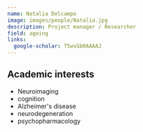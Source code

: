 ```yaml
---
name: Natalia Delcampo
image: images/people/Natalia.jpg
description: Project manager / Researcher
field: ageing
links:
  google-scholar: T5wvGb0AAAAJ
---
```


## Academic interests
- Neuroimaging
- cognition
- Alzheimer's disease
- neurodegeneration
- psychopharmacology
